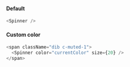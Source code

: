 #### Default

```js
<Spinner />
```

#### Custom color

```js
<span className="dib c-muted-1">
  <Spinner color="currentColor" size={20} />
</span>
```
